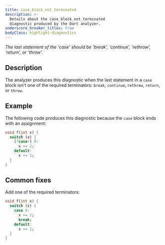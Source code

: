 ```yaml
---
title: case_block_not_terminated
description: >-
  Details about the case_block_not_terminated
  diagnostic produced by the Dart analyzer.
underscore_breaker_titles: true
bodyClass: highlight-diagnostics
---
```


_The last statement of the 'case' should be 'break', 'continue', 'rethrow', 'return', or 'throw'._

## Description

The analyzer produces this diagnostic when the last statement in a `case`
block isn't one of the required terminators: `break`, `continue`,
`rethrow`, `return`, or `throw`.

## Example

The following code produces this diagnostic because the `case` block ends
with an assignment:

```dart
void f(int x) {
  switch (x) {
    [!case!] 0:
      x += 2;
    default:
      x += 1;
  }
}
```

## Common fixes

Add one of the required terminators:

```dart
void f(int x) {
  switch (x) {
    case 0:
      x += 2;
      break;
    default:
      x += 1;
  }
}
```
